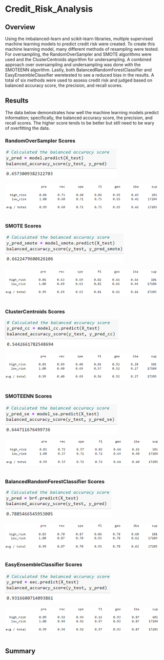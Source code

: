 # Credit_Risk_Analysis

## Overview 
Using the imbalanced-learn and scikit-learn libraries, multiple supervised machine learning models to predict credit risk were created. To create this machine learning model, many different methods of resampling were tested. For oversampling, the RandomOverSampler and SMOTE algorithms were used and the ClusterCentroids algorithm for undersampling. A combined approach over oversampling and undersampling was done with the SMOTEENN algorithm. Lastly, both BalancedRandomForestClassifier and EasyEnsembleClassifier weretested to see a reduced bias in the results. A total of six methods were used to assess credit risk and judged based on balanced accuracy score, the precision, and recall scores.

## Results

The data below demonstrates how well the machine learning models predict information; specifically, the balanced accuracy score, the precision, and recall scores. The higher score tends to be better but still need to be wary of overfitting the data.

### RandomOverSampler Scores
![ros_bas.png](/Images/ros_bas.png)<br><br>
![ros_report.png](/Images/ros_report.png)<br><br>


### SMOTE Scores
![smote_bas.png](/Images/smote_bas.png)<br><br>
![smote_report.png](/Images/smote_report.png)<br><br>

### ClusterCentroids Scores
![cc_bas.png](/Images/cc_bas.png)<br><br>
![cc_report.png](/Images/cc_report.png)<br><br>

### SMOTEENN Scores
![smoteenn_bas.png](/Images/smoteenn_bas.png)<br><br>
![smoteenn_report.png](/Images/smoteenn_report.png)<br><br>

### BalancedRandomForestClassifier Scores
![brf_bas.png](/Images/brf_bas.png)<br><br>
![brf_report.png](/Images/brf_report.png)<br><br>

### EasyEnsembleClassifier Scores
![ee_bas.png](/Images/ee_bas.png)<br><br>
![ee_report.png](/Images/ee_report.png)<br><br>

## Summary
